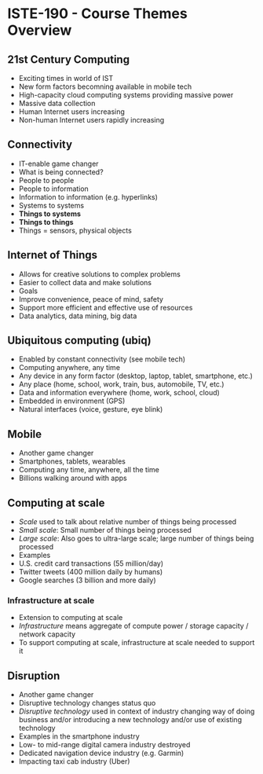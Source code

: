 ISTE-190 - Course Themes Overview
=================================

## 21st Century Computing
* Exciting times in world of IST
* New form factors becomning available in mobile tech
* High-capacity cloud computing systems providing massive power
* Massive data collection
* Human Internet users increasing
* Non-human Internet users rapidly increasing

## Connectivity
* IT-enable game changer
* What is being connected?
 * People to people
 * People to information
 * Information to information (e.g. hyperlinks)
 * Systems to systems
 * **Things to systems**
 * **Things to things**
* Things = sensors, physical objects

## Internet of Things
* Allows for creative solutions to complex problems
* Easier to collect data and make solutions
* Goals
 * Improve convenience, peace of mind, safety
 * Support more efficient and effective use of resources
 * Data analytics, data mining, big data

## Ubiquitous computing (ubiq)
* Enabled by constant connectivity (see mobile tech)
 * Computing anywhere, any time
  * Any device in any form factor (desktop, laptop, tablet, smartphone, etc.)
  * Any place (home, school, work, train, bus, automobile, TV, etc.)
 * Data and information everywhere (home, work, school, cloud)
  * Embedded in environment (GPS)
 * Natural interfaces (voice, gesture, eye blink)

## Mobile
* Another game changer
* Smartphones, tablets, wearables
* Computing any time, anywhere, all the time
* Billions walking around with apps

## Computing at scale
* *Scale* used to talk about relative number of things being processed
 * *Small scale*: Small number of things being processed
 * *Large scale*: Also goes to ultra-large scale; large number of things being processed
* Examples
 * U.S. credit card transactions (55 million/day)
 * Twitter tweets (400 million daily by humans)
 * Google searches (3 billion and more daily)

### Infrastructure at scale
* Extension to computing at scale
* *Infrastructure* means aggregate of compute power / storage capacity / network capacity
* To support computing at scale, infrastructure at scale needed to support it

## Disruption
* Another game changer
* Disruptive technology changes status quo
* *Disruptive technology* used in context of industry changing way of doing business and/or introducing a new technology and/or use of existing technology
* Examples in the smartphone industry
 * Low- to mid-range digital camera industry destroyed
 * Dedicated navigation device industry (e.g. Garmin)
 * Impacting taxi cab industry (Uber)